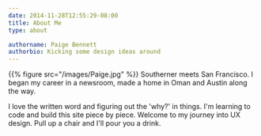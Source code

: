 ```yaml
---
date: 2014-11-28T12:55:29-08:00
title: About Me
type: about

authorname: Paige Bennett
authorbio: Kicking some design ideas around
---
```



{{% figure src="/images/Paige.jpg" %}}
Southerner meets San Francisco. I began my career in a newsroom, made a home in Oman and Austin along the way. 

I love the written word and figuring out the 'why?' in things.  I'm learning to code and build this site piece by piece. Welcome to my journey into UX design. Pull up a chair and I'll pour you a drink.

